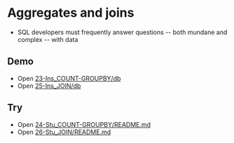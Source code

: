 # Aggregates and joins

- SQL developers must frequently answer questions -- both mundane and complex -- with data

## Demo

- Open [23-Ins_COUNT-GROUPBY/db](../../01-Activities/23-Ins_COUNT-GROUPBY/db)
- Open [25-Ins_JOIN/db](../../01-Activities/25-Ins_JOIN/db)

## Try

- Open [24-Stu_COUNT-GROUPBY/README.md](../../01-Activities/24-Stu_COUNT-GROUPBY/README.md)
- Open [26-Stu_JOIN/README.md](../../01-Activities/26-Stu_JOIN/README.md28-Stu_Mini-Project/README.md)
